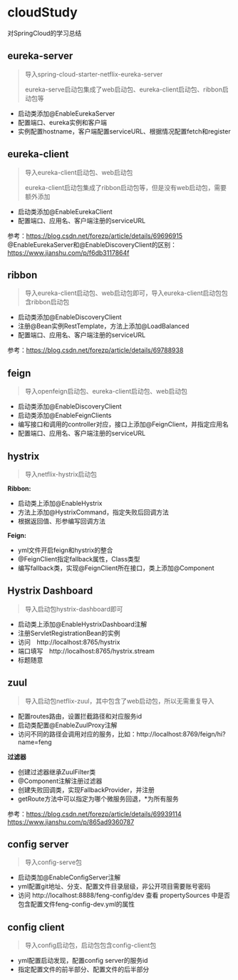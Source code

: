 # cloudStudy
对SpringCloud的学习总结

## eureka-server
> 导入spring-cloud-starter-netflix-eureka-server
>
> eureka-serve启动包集成了web启动包、eureka-client启动包、ribbon启动包等

* 启动类添加@EnableEurekaServer
* 配置端口、eureka实例和客户端
* 实例配置hostname，客户端配置serviceURL、根据情况配置fetch和register


## eureka-client
> 导入eureka-client启动包、web启动包
>
> eureka-client启动包集成了ribbon启动包等，但是没有web启动包，需要额外添加

* 启动类添加@EnableEurekaClient
* 配置端口、应用名、客户端注册的serviceURL

参考：https://blog.csdn.net/forezp/article/details/69696915  
@EnableEurekaServer和@EnableDiscoveryClient的区别：
https://www.jianshu.com/p/f6db3117864f

## ribbon
> 导入eureka-client启动包、web启动包即可，导入eureka-client启动包包含ribbon启动包

* 启动类添加@EnableDiscoveryClient
* 注册@Bean实例RestTemplate，方法上添加@LoadBalanced
* 配置端口、应用名、客户端注册的serviceURL

参考：https://blog.csdn.net/forezp/article/details/69788938

## feign
> 导入openfeign启动包、eureka-client启动包、web启动包

* 启动类添加@EnableDiscoveryClient
* 启动类添加@EnableFeignClients
* 编写接口和调用的controller对应，接口上添加@FeignClient，并指定应用名
* 配置端口、应用名、客户端注册的serviceURL

## hystrix
> 导入netflix-hystrix启动包

**Ribbon:**
* 启动类上添加@EnableHystrix
* 方法上添加@HystrixCommand，指定失败后回调方法
* 根据返回值、形参编写回调方法

**Feign:**
* yml文件开启feign和hystrix的整合
* @FeignClient指定fallback属性，Class类型
* 编写fallback类，实现@FeignClient所在接口，类上添加@Component

## Hystrix Dashboard
> 导入启动包hystrix-dashboard即可

* 启动类上添加@EnableHystrixDashboard注解
* 注册ServletRegistrationBean的实例
* 访问　http://localhost:8765/hystrix
* 端口填写　http://localhost:8765/hystrix.stream
* 标题随意

## zuul
> 导入启动包netflix-zuul，其中包含了web启动包，所以无需重复导入

* 配置routes路由，设置拦截路径和对应服务id
* 启动类配置@EnableZuulProxy注解
* 访问不同的路径会调用对应的服务，比如：http://localhost:8769/feign/hi?name=feng

**过滤器**
* 创建过滤器继承ZuulFilter类
* @Component注解注册过滤器
* 创建失败回调类，实现FallbackProvider，并注册
* getRoute方法中可以指定为哪个微服务回退，*为所有服务

参考：https://blog.csdn.net/forezp/article/details/69939114
https://www.jianshu.com/p/865ad9360787

## config server
> 导入config-serve包

* 启动类加@EnableConfigServer注解
* yml配置git地址、分支、配置文件目录层级，非公开项目需要账号密码
* 访问 http://localhost:8888/feng-config/dev 查看 propertySources 中是否包含配置文件feng-config-dev.yml的属性

## config client
> 导入config启动包，启动包包含config-client包

* yml配置启动发现，配置config server的服务id
* 指定配置文件的前半部分、配置文件的后半部分